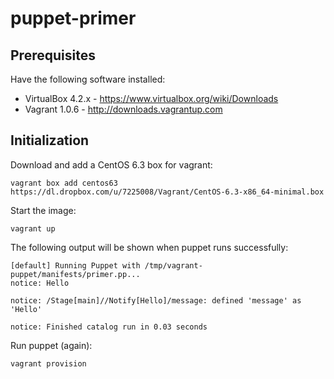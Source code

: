 puppet-primer
=============

Prerequisites
-------------
Have the following software installed:
* VirtualBox 4.2.x - https://www.virtualbox.org/wiki/Downloads
* Vagrant 1.0.6 - http://downloads.vagrantup.com

Initialization
--------------
Download and add a CentOS 6.3 box for vagrant:

    vagrant box add centos63 https://dl.dropbox.com/u/7225008/Vagrant/CentOS-6.3-x86_64-minimal.box

Start the image:

    vagrant up

The following output will be shown when puppet runs successfully:

    [default] Running Puppet with /tmp/vagrant-puppet/manifests/primer.pp...
    notice: Hello
    
    notice: /Stage[main]//Notify[Hello]/message: defined 'message' as 'Hello'
    
    notice: Finished catalog run in 0.03 seconds

Run puppet (again):

    vagrant provision

